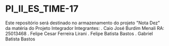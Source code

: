 # PI_II_ES_TIME-17

Este repositório será destinado no armazenamento do projeto "Nota Dez" da matéria do Projeto Integrador
Integrantes:
. Caio José Burdim Menali RA: 25013468
. Felipe Cesar Ferreira Lirani
. Felipe Batista Bastos
. Gabriel Batista Bastos

